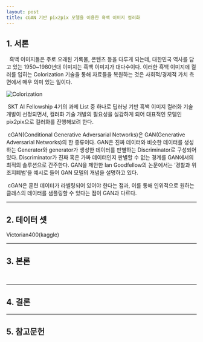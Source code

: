 ```yaml
---
layout: post
title: cGAN 기반 pix2pix 모델을 이용한 흑백 이미지 컬러화
---
```


## 1. 서론
 &nbsp;&nbsp;흑백 이미지들은 주로 오래된 기록물, 콘텐츠 등을 다루게 되는데, 대한민국 역사를 담고 있는 1950~1980년대 이미지는 흑백 이미지가 대다수이다. 이러한 흑백 이미지에 컬러를 입히는 Colorization 기술을 통해 자료들을 복원하는 것은 사회적/경제적 가치 측면에서 매우 의미 있는 일이다. 

 ![Colorization](https://user-images.githubusercontent.com/102155443/166240639-b9d43419-1e3a-496e-94af-1f252419dbd4.png)


&nbsp;SKT AI Fellowship 4기의 과제 List 중 하나로 딥러닝 기반 흑백 이미지 컬러화 기술 개발이 선정되면서, 컬러화 기술 개발의 필요성을 실감하게 되어 대표적인 모델인 pix2pix으로 컬러화를 진행해보려 한다.

 &nbsp;cGAN(Conditional Generative Adversarial Networks)은 GAN(Generative Adversarial Networks)의 한 종류이다. GAN은 진짜 데이터와 비슷한 데이터를 생성하는 Generator와 generator가 생성한 데이터를 판별하는 Discriminator로 구성되어 있다. Discriminator가 진짜 혹은 가짜 데이터인지 판별할 수 없는 경계를 GAN에서의 최적의 솔루션으로 간주한다. GAN을 제안한 Ian Goodfellow의 논문에서는 ‘경찰과 위조지폐범’을 예시로 들어 GAN 모델의 개념을 설명하고 있다. 
 
 &nbsp;cGAN은 훈련 데이터가 라벨링되어 있어야 한다는 점과, 이를 통해 인위적으로 원하는 클래스의 데이터를 샘플링할 수 있다는 점이 GAN과 다르다. 

---

## 2. 데이터 셋
 Victorian400(kaggle)

---

## 3. 본론
&nbsp;

---

## 4. 결론


---

## 5. 참고문헌
